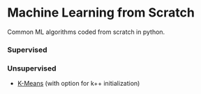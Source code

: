 # Machine Learning from Scratch
Common ML algorithms coded from scratch in python.

### Supervised

### Unsupervised
* [K-Means](src/k_means.py) (with option for k++ initialization)
